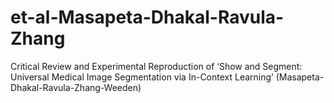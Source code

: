 # et-al-Masapeta-Dhakal-Ravula-Zhang
Critical Review and Experimental Reproduction of ‘Show and Segment: Universal Medical Image Segmentation via In-Context Learning’ (Masapeta-Dhakal-Ravula-Zhang-Weeden)
